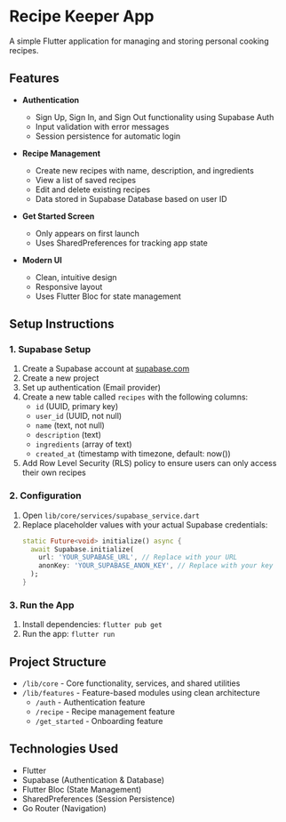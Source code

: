 # Recipe Keeper App

A simple Flutter application for managing and storing personal cooking recipes.

## Features

- **Authentication**
  - Sign Up, Sign In, and Sign Out functionality using Supabase Auth
  - Input validation with error messages
  - Session persistence for automatic login

- **Recipe Management**
  - Create new recipes with name, description, and ingredients
  - View a list of saved recipes
  - Edit and delete existing recipes
  - Data stored in Supabase Database based on user ID

- **Get Started Screen**
  - Only appears on first launch
  - Uses SharedPreferences for tracking app state

- **Modern UI**
  - Clean, intuitive design
  - Responsive layout
  - Uses Flutter Bloc for state management

## Setup Instructions

### 1. Supabase Setup

1. Create a Supabase account at [supabase.com](https://supabase.com)
2. Create a new project
3. Set up authentication (Email provider)
4. Create a new table called `recipes` with the following columns:
   - `id` (UUID, primary key)
   - `user_id` (UUID, not null)
   - `name` (text, not null)
   - `description` (text)
   - `ingredients` (array of text)
   - `created_at` (timestamp with timezone, default: now())
5. Add Row Level Security (RLS) policy to ensure users can only access their own recipes

### 2. Configuration

1. Open `lib/core/services/supabase_service.dart`
2. Replace placeholder values with your actual Supabase credentials:
   ```dart
   static Future<void> initialize() async {
     await Supabase.initialize(
       url: 'YOUR_SUPABASE_URL', // Replace with your URL
       anonKey: 'YOUR_SUPABASE_ANON_KEY', // Replace with your key
     );
   }
   ```

### 3. Run the App

1. Install dependencies: `flutter pub get`
2. Run the app: `flutter run`

## Project Structure

- `/lib/core` - Core functionality, services, and shared utilities
- `/lib/features` - Feature-based modules using clean architecture
  - `/auth` - Authentication feature
  - `/recipe` - Recipe management feature
  - `/get_started` - Onboarding feature

## Technologies Used

- Flutter
- Supabase (Authentication & Database)
- Flutter Bloc (State Management)
- SharedPreferences (Session Persistence)
- Go Router (Navigation)
